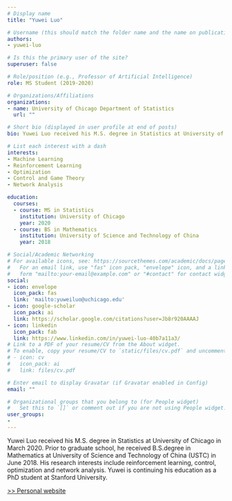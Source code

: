 ```yaml
---
# Display name
title: "Yuwei Luo"

# Username (this should match the folder name and the name on publications)
authors:
- yuwei-luo

# Is this the primary user of the site?
superuser: false

# Role/position (e.g., Professor of Artificial Intelligence)
role: MS Student (2019-2020)

# Organizations/Affiliations
organizations:
- name: University of Chicago Department of Statistics
  url: ""

# Short bio (displayed in user profile at end of posts)
bio: Yuwei Luo received his M.S. degree in Statistics at University of Chicago in March 2020. Prior to graduate school, he received B.S.degree in Mathematics at University of Science and Technology of China (USTC) in June 2018. His research interests include reinforcement learning, control, optimization and network analysis. Yuwei is continuing his education as a PhD student at Stanford University.

# List each interest with a dash
interests:
- Machine Learning
- Reinforcement Learning
- Optimization
- Control and Game Theory
- Network Analysis

education:
  courses:
  - course: MS in Statistics
    institution: University of Chicago
    year: 2020
  - course: BS in Mathematics
    institution: University of Science and Technology of China
    year: 2018

# Social/Academic Networking
# For available icons, see: https://sourcethemes.com/academic/docs/page-builder/#icons
#   For an email link, use "fas" icon pack, "envelope" icon, and a link in the
#   form "mailto:your-email@example.com" or "#contact" for contact widget.
social:
- icon: envelope
  icon_pack: fas
  link: 'mailto:yuweiluo@uchicago.edu'
- icon: google-scholar
  icon_pack: ai
  link: https://scholar.google.com/citations?user=Jb8r920AAAAJ
- icon: linkedin
  icon_pack: fab
  link: https://www.linkedin.com/in/yuwei-luo-40b7a11a3/
# Link to a PDF of your resume/CV from the About widget.
# To enable, copy your resume/CV to `static/files/cv.pdf` and uncomment the lines below.
# - icon: cv
#   icon_pack: ai
#   link: files/cv.pdf

# Enter email to display Gravatar (if Gravatar enabled in Config)
email: ""

# Organizational groups that you belong to (for People widget)
#   Set this to `[]` or comment out if you are not using People widget.
user_groups:
-
---
```


Yuwei Luo received his M.S. degree in Statistics at University of Chicago in March 2020. Prior to graduate school, he received B.S.degree in Mathematics at University of Science and Technology of China (USTC) in June 2018. His research interests include reinforcement learning, control, optimization and network analysis. Yuwei is continuing his education as a PhD student at Stanford University.

[>> Personal website](https://sites.google.com/view/yuweiluo)
